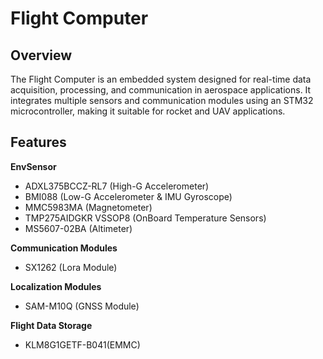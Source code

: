 # Flight Computer
## Overview
The Flight Computer is an embedded system designed for real-time data acquisition, processing, and communication in aerospace applications. It integrates multiple sensors and communication modules using an STM32 microcontroller, making it suitable for rocket and UAV applications.
## Features
**EnvSensor**
  - ADXL375BCCZ-RL7 (High-G Accelerometer)
  - BMI088 (Low-G Accelerometer & IMU Gyroscope)
  - MMC5983MA (Magnetometer)
  - TMP275AIDGKR VSSOP8 (OnBoard Temperature Sensors)
  - MS5607-02BA (Altimeter)

**Communication Modules**
  - SX1262 (Lora Module)

**Localization Modules**
  - SAM-M10Q (GNSS Module)

**Flight Data Storage**
  -  KLM8G1GETF-B041(EMMC)

  
